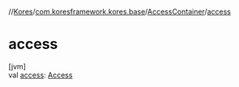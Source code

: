 //[Kores](../../../index.md)/[com.koresframework.kores.base](../index.md)/[AccessContainer](index.md)/[access](access.md)

# access

[jvm]\
val [access](access.md): [Access](../-access/index.md)

